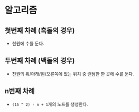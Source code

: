 # 알고리즘

## 첫번째 차례 (흑돌의 경우)
- 천원에 수를 둔다.

## 두번째 차례 (백돌의 경우)
- 천원의 위/아래/왼/오른쪽에 있는 위치 중 랜덤한 한 곳에 수를 둔다.

## n번째 차례
- `(15 ^ 2) - n + 1`개의 노드를 생성한다.
